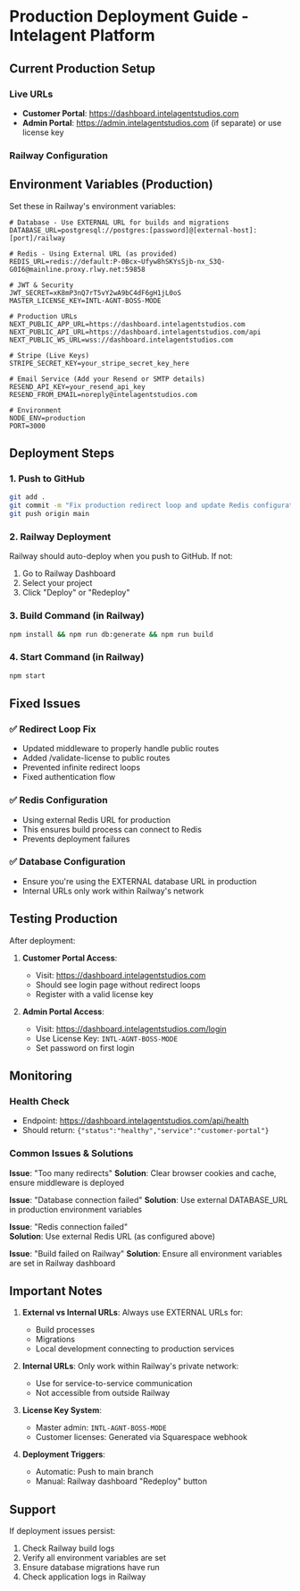 # Production Deployment Guide - Intelagent Platform

## Current Production Setup

### Live URLs
- **Customer Portal**: https://dashboard.intelagentstudios.com
- **Admin Portal**: https://admin.intelagentstudios.com (if separate) or use license key

### Railway Configuration

## Environment Variables (Production)

Set these in Railway's environment variables:

```env
# Database - Use EXTERNAL URL for builds and migrations
DATABASE_URL=postgresql://postgres:[password]@[external-host]:[port]/railway

# Redis - Using External URL (as provided)
REDIS_URL=redis://default:P-0Bcx~Ufyw8hSKYsSjb-nx_S3Q-G0I6@mainline.proxy.rlwy.net:59858

# JWT & Security
JWT_SECRET=xK8mP3nQ7rT5vY2wA9bC4dF6gH1jL0oS
MASTER_LICENSE_KEY=INTL-AGNT-BOSS-MODE

# Production URLs
NEXT_PUBLIC_APP_URL=https://dashboard.intelagentstudios.com
NEXT_PUBLIC_API_URL=https://dashboard.intelagentstudios.com/api
NEXT_PUBLIC_WS_URL=wss://dashboard.intelagentstudios.com

# Stripe (Live Keys)
STRIPE_SECRET_KEY=your_stripe_secret_key_here

# Email Service (Add your Resend or SMTP details)
RESEND_API_KEY=your_resend_api_key
RESEND_FROM_EMAIL=noreply@intelagentstudios.com

# Environment
NODE_ENV=production
PORT=3000
```

## Deployment Steps

### 1. Push to GitHub
```bash
git add .
git commit -m "Fix production redirect loop and update Redis configuration"
git push origin main
```

### 2. Railway Deployment

Railway should auto-deploy when you push to GitHub. If not:

1. Go to Railway Dashboard
2. Select your project
3. Click "Deploy" or "Redeploy"

### 3. Build Command (in Railway)
```bash
npm install && npm run db:generate && npm run build
```

### 4. Start Command (in Railway)
```bash
npm start
```

## Fixed Issues

### ✅ Redirect Loop Fix
- Updated middleware to properly handle public routes
- Added /validate-license to public routes
- Prevented infinite redirect loops
- Fixed authentication flow

### ✅ Redis Configuration
- Using external Redis URL for production
- This ensures build process can connect to Redis
- Prevents deployment failures

### ✅ Database Configuration
- Ensure you're using the EXTERNAL database URL in production
- Internal URLs only work within Railway's network

## Testing Production

After deployment:

1. **Customer Portal Access**:
   - Visit: https://dashboard.intelagentstudios.com
   - Should see login page without redirect loops
   - Register with a valid license key

2. **Admin Portal Access**:
   - Visit: https://dashboard.intelagentstudios.com/login
   - Use License Key: `INTL-AGNT-BOSS-MODE`
   - Set password on first login

## Monitoring

### Health Check
- Endpoint: https://dashboard.intelagentstudios.com/api/health
- Should return: `{"status":"healthy","service":"customer-portal"}`

### Common Issues & Solutions

**Issue**: "Too many redirects"
**Solution**: Clear browser cookies and cache, ensure middleware is deployed

**Issue**: "Database connection failed"
**Solution**: Use external DATABASE_URL in production environment variables

**Issue**: "Redis connection failed"  
**Solution**: Use external Redis URL (as configured above)

**Issue**: "Build failed on Railway"
**Solution**: Ensure all environment variables are set in Railway dashboard

## Important Notes

1. **External vs Internal URLs**: Always use EXTERNAL URLs for:
   - Build processes
   - Migrations
   - Local development connecting to production services

2. **Internal URLs**: Only work within Railway's private network:
   - Use for service-to-service communication
   - Not accessible from outside Railway

3. **License Key System**: 
   - Master admin: `INTL-AGNT-BOSS-MODE`
   - Customer licenses: Generated via Squarespace webhook

4. **Deployment Triggers**:
   - Automatic: Push to main branch
   - Manual: Railway dashboard "Redeploy" button

## Support

If deployment issues persist:
1. Check Railway build logs
2. Verify all environment variables are set
3. Ensure database migrations have run
4. Check application logs in Railway